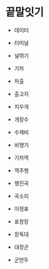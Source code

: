 # 끝말잇기

* 데이터
- 터미널
* 널뛰기
- 기차
* 차출
- 출고지
* 지우개
- 개장수
* 수제비
- 비행기
* 기차역
- 역주행
* 행진곡
- 곡소리
* 이정표
- 표창장
* 장독대
- 대장군
* 군만두







